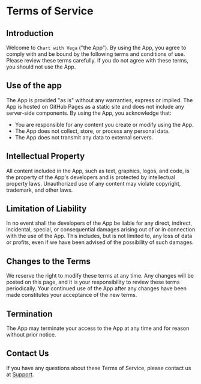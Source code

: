 # Terms of Service

## Introduction

Welcome to `Chart with Vega` ("the App"). By using the App, you agree to comply with and be bound by the following terms and conditions of use. Please review these terms carefully. If you do not agree with these terms, you should not use the App.

## Use of the app

The App is provided "as is" without any warranties, express or implied. The App is hosted on GitHub Pages as a static site and does not include any server-side components. By using the App, you acknowledge that:

- You are responsible for any content you create or modify using the App.
- The App does not collect, store, or process any personal data.
- The App does not transmit any data to external servers.

## Intellectual Property

All content included in the App, such as text, graphics, logos, and code, is the property of the App's developers and is protected by intellectual property laws. Unauthorized use of any content may violate copyright, trademark, and other laws.

## Limitation of Liability

In no event shall the developers of the App be liable for any direct, indirect, incidental, special, or consequential damages arising out of or in connection with the use of the App. This includes, but is not limited to, any loss of data or profits, even if we have been advised of the possibility of such damages.

## Changes to the Terms

We reserve the right to modify these terms at any time. Any changes will be posted on this page, and it is your responsibility to review these terms periodically. Your continued use of the App after any changes have been made constitutes your acceptance of the new terms.

## Termination

The App may terminate your access to the App at any time and for reason without prior notice.

## Contact Us

If you have any questions about these Terms of Service, please contact us at [Support](https://github.com/ihgs/chart_with_vega_docs/issues).
